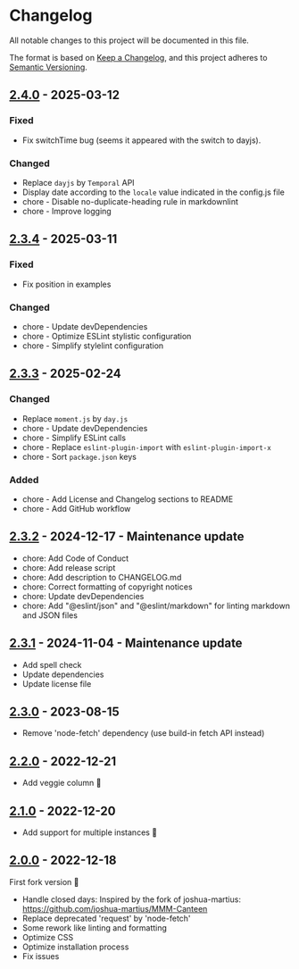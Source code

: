 # Changelog

All notable changes to this project will be documented in this file.

The format is based on [Keep a Changelog](https://keepachangelog.com/en/1.1.0/),
and this project adheres to [Semantic Versioning](https://semver.org/spec/v2.0.0.html).

## [2.4.0] - 2025-03-12

### Fixed

- Fix switchTime bug (seems it appeared with the switch to dayjs).

### Changed

- Replace `dayjs` by `Temporal` API
- Display date according to the `locale` value indicated in the config.js file
- chore - Disable no-duplicate-heading rule in markdownlint
- chore - Improve logging

## [2.3.4] - 2025-03-11

### Fixed

- Fix position in examples

### Changed

- chore - Update devDependencies
- chore - Optimize ESLint stylistic configuration
- chore - Simplify stylelint configuration

## [2.3.3] - 2025-02-24

### Changed

- Replace `moment.js` by `day.js`
- chore - Update devDependencies
- chore - Simplify ESLint calls
- chore - Replace `eslint-plugin-import` with `eslint-plugin-import-x`
- chore - Sort `package.json` keys

### Added

- chore - Add License and Changelog sections to README
- chore - Add GitHub workflow

## [2.3.2] - 2024-12-17 - Maintenance update

- chore: Add Code of Conduct
- chore: Add release script
- chore: Add description to CHANGELOG.md
- chore: Correct formatting of copyright notices
- chore: Update devDependencies
- chore: Add "@eslint/json" and "@eslint/markdown" for linting markdown and JSON files

## [2.3.1] - 2024-11-04 - Maintenance update

- Add spell check
- Update dependencies
- Update license file

## [2.3.0] - 2023-08-15

- Remove 'node-fetch' dependency (use build-in fetch API instead)

## [2.2.0] - 2022-12-21

- Add veggie column 🌱

## [2.1.0] - 2022-12-20

- Add support for multiple instances 🙂

## [2.0.0] - 2022-12-18

First fork version 🚀

- Handle closed days: Inspired by the fork of joshua-martius: <https://github.com/joshua-martius/MMM-Canteen>
- Replace deprecated 'request' by 'node-fetch'
- Some rework like linting and formatting
- Optimize CSS
- Optimize installation process
- Fix issues

[2.4.0]: https://github.com/KristjanESPERANTO/MMM-Canteen/compare/v2.3.4...v2.4.0
[2.3.4]: https://github.com/KristjanESPERANTO/MMM-Canteen/compare/v2.3.3...v2.3.4
[2.3.3]: https://github.com/KristjanESPERANTO/MMM-Canteen/compare/v2.3.2...v2.3.3
[2.3.2]: https://github.com/KristjanESPERANTO/MMM-Canteen/compare/v2.3.1...v2.3.2
[2.3.1]: https://github.com/KristjanESPERANTO/MMM-Canteen/compare/v2.3.0...v2.3.1
[2.3.0]: https://github.com/KristjanESPERANTO/MMM-Canteen/compare/v2.2.0...v2.3.0
[2.2.0]: https://github.com/KristjanESPERANTO/MMM-Canteen/compare/v2.1.0...v2.2.0
[2.1.0]: https://github.com/KristjanESPERANTO/MMM-Canteen/compare/v2.0.0...v2.1.0
[2.0.0]: https://github.com/KristjanESPERANTO/MMM-Canteen/compare/v1.1.0...v2.0.0
